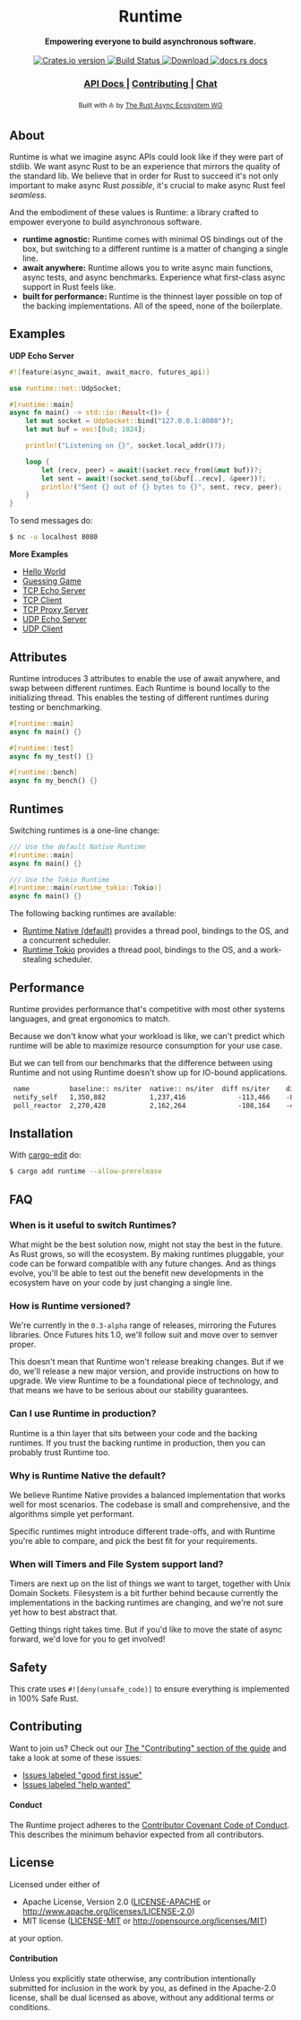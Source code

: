 <h1 align="center">Runtime</h1>
<div align="center">
 <strong>
   Empowering everyone to build asynchronous software.
 </strong>
</div>

<br />

<div align="center">
  <!-- Crates version -->
  <a href="https://crates.io/crates/runtime">
    <img src="https://img.shields.io/crates/v/runtime.svg?style=flat-square"
    alt="Crates.io version" />
  </a>
  <!-- Build Status -->
  <a href="https://dev.azure.com/yoshuawuyts/public/_build?definitionId=1">
    <img src="https://img.shields.io/azure-devops/build/yoshuawuyts/public/1/master.svg?style=flat-square"
      alt="Build Status" />
  </a>
  <!-- Downloads -->
  <a href="https://crates.io/crates/runtime">
    <img src="https://img.shields.io/crates/d/runtime.svg?style=flat-square"
      alt="Download" />
  </a>
  <!-- docs.rs docs -->
  <a href="https://docs.rs/runtime">
    <img src="https://img.shields.io/badge/docs-latest-blue.svg?style=flat-square"
      alt="docs.rs docs" />
  </a>
</div>

<div align="center">
  <h3>
    <a href="https://docs.rs/runtime">
      API Docs
    </a>
    <span> | </span>
    <a href="https://github.com/rustasync/runtime/blob/master/.github/CONTRIBUTING.md">
      Contributing
    </a>
    <span> | </span>
    <a href="https://discordapp.com/channels/442252698964721669/474974025454452766">
      Chat
    </a>
  </h3>
</div>

<div align="center">
  <sub>Built with ⛵ by <a href="https://github.com/rustasync">The Rust Async Ecosystem WG</a>
</div>

## About
Runtime is what we imagine async APIs could look like if they were part of stdlib. We want async
Rust to be an experience that mirrors the quality of the standard lib. We believe that in order for
Rust to succeed it's not only important to make async Rust _possible_, it's crucial to make async
Rust feel _seamless_.

And the embodiment of these values is Runtime: a library crafted to empower everyone to build
asynchronous software.

- __runtime agnostic:__ Runtime comes with minimal OS bindings out of the box, but switching to a
    different runtime is a matter of changing a single line.
- __await anywhere:__ Runtime allows you to write async main functions, async tests, and async
    benchmarks. Experience what first-class async support in Rust feels like.
- __built for performance:__ Runtime is the thinnest layer possible on top of the backing
    implementations. All of the speed, none of the boilerplate.

## Examples
__UDP Echo Server__
```rust
#![feature(async_await, await_macro, futures_api)]

use runtime::net::UdpSocket;

#[runtime::main]
async fn main() -> std::io::Result<()> {
    let mut socket = UdpSocket::bind("127.0.0.1:8080")?;
    let mut buf = vec![0u8; 1024];

    println!("Listening on {}", socket.local_addr()?);

    loop {
        let (recv, peer) = await!(socket.recv_from(&mut buf))?;
        let sent = await!(socket.send_to(&buf[..recv], &peer))?;
        println!("Sent {} out of {} bytes to {}", sent, recv, peer);
    }
}
```

To send messages do:
```sh
$ nc -u localhost 8080
```

__More Examples__
- [Hello World](https://github.com/rustasync/runtime/tree/master/examples/hello.rs)
- [Guessing Game](https://github.com/rustasync/runtime/blob/master/examples/guessing.rs)
- [TCP Echo Server](https://github.com/rustasync/runtime/blob/master/examples/tcp-echo.rs)
- [TCP Client](https://github.com/rustasync/runtime/tree/master/examples/tcp-client.rs)
- [TCP Proxy Server](https://github.com/rustasync/runtime/tree/master/examples/tcp-proxy.rs)
- [UDP Echo Server](https://github.com/rustasync/runtime/tree/master/examples/udp-echo.rs)
- [UDP Client](https://github.com/rustasync/runtime/tree/master/examples/udp-client.rs)

## Attributes
Runtime introduces 3 attributes to enable the use of await anywhere, and swap between different
runtimes. Each Runtime is bound locally to the initializing thread. This enables the testing of
different runtimes during testing or benchmarking.

```rust
#[runtime::main]
async fn main() {}

#[runtime::test]
async fn my_test() {}

#[runtime::bench]
async fn my_bench() {}
```

## Runtimes
Switching runtimes is a one-line change:

```rust
/// Use the default Native Runtime
#[runtime::main]
async fn main() {}

/// Use the Tokio Runtime
#[runtime::main(runtime_tokio::Tokio)]
async fn main() {}
```

The following backing runtimes are available:

- [Runtime Native (default)](https://docs.rs/runtime-native) provides
  a thread pool, bindings to the OS, and a concurrent scheduler.
- [Runtime Tokio](https://docs.rs/runtime-tokio) provides a thread pool, bindings to the OS, and
  a work-stealing scheduler.

## Performance
Runtime provides performance that's competitive with most other systems languages, and great
ergonomics to match.

Because we don't know what your workload is like, we can't predict which runtime will be able to
maximize resource consumption for your use case.

But we can tell from our benchmarks that the difference between using Runtime and not using Runtime
doesn't show up for IO-bound applications.
```txt
 name          baseline:: ns/iter  native:: ns/iter  diff ns/iter    diff %  speedup
 notify_self   1,350,882           1,237,416             -113,466    -8.40%   x 1.09
 poll_reactor  2,270,428           2,162,264             -108,164    -4.76%   x 1.05
```

## Installation
With [cargo-edit](https://crates.io/crates/cargo-edit) do:
```sh
$ cargo add runtime --allow-prerelease
```

## FAQ
### When is it useful to switch Runtimes?
What might be the best solution now, might not stay the best in the future. As Rust grows, so will
the ecosystem. By making runtimes pluggable, your code can be forward compatible with any future
changes. And as things evolve, you'll be able to test out the benefit new developments in the
ecosystem have on your code by just changing a single line.

### How is Runtime versioned?
We're currently in the `0.3-alpha` range of releases, mirroring the Futures libraries. Once
Futures hits 1.0, we'll follow suit and move over to semver proper.

This doesn't mean that Runtime won't release breaking changes. But if we do, we'll release a new
major version, and provide instructions on how to upgrade. We view Runtime to be a foundational
piece of technology, and that means we have to be serious about our stability guarantees.

### Can I use Runtime in production?
Runtime is a thin layer that sits between your code and the backing runtimes. If you trust the
backing runtime in production, then you can probably trust Runtime too.

### Why is Runtime Native the default?
We believe Runtime Native provides a balanced implementation that works well for most scenarios. The
codebase is small and comprehensive, and the algorithms simple yet performant.

Specific runtimes might introduce different trade-offs, and with Runtime you're able to compare, and
pick the best fit for your requirements.

### When will Timers and File System support land?
Timers are next up on the list of things we want to target, together with Unix Domain Sockets.
Filesystem is a bit further behind because currently the implementations in the backing runtimes are
changing, and we're not sure yet how to best abstract that.

Getting things right takes time. But if you'd like to move the state of async forward, we'd love for
you to get involved!

## Safety
This crate uses ``#![deny(unsafe_code)]`` to ensure everything is implemented in 100% Safe Rust.

## Contributing
Want to join us? Check out our [The "Contributing" section of the
guide][contributing] and take a look at some of these issues:

- [Issues labeled "good first issue"][good-first-issue]
- [Issues labeled "help wanted"][help-wanted]

#### Conduct

The Runtime project adheres to the [Contributor Covenant Code of
Conduct](https://github.com/rustasync/runtime/blob/master/.github/CODE_OF_CONDUCT.md).  This
describes the minimum behavior expected from all contributors.

## License
Licensed under either of

 * Apache License, Version 2.0 ([LICENSE-APACHE](LICENSE-APACHE) or http://www.apache.org/licenses/LICENSE-2.0)
 * MIT license ([LICENSE-MIT](LICENSE-MIT) or http://opensource.org/licenses/MIT)

at your option.

#### Contribution

Unless you explicitly state otherwise, any contribution intentionally submitted
for inclusion in the work by you, as defined in the Apache-2.0 license, shall be
dual licensed as above, without any additional terms or conditions.

[releases]: https://github.com/rustasync/runtime/releases
[contributing]: https://github.com/rustasync/runtime/blob/master/.github/CONTRIBUTING.md
[good-first-issue]: https://github.com/rustasync/runtime/labels/good%20first%20issue
[help-wanted]: https://github.com/rustasync/runtime/labels/help%20wanted

